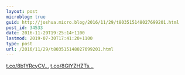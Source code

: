 ```yaml
---
layout: post
microblog: true
guid: http://joshua.micro.blog/2016/11/29/t803515148027699201.html
post_id: 34533
date: 2016-11-29T19:25:14+1100
lastmod: 2019-07-30T17:41:20+1100
type: post
url: /2016/11/29/t803515148027699201.html
---
```

[t.co/8b1YRcyCV...](https://t.co/8b1YRcyCVX) [t.co/8GIYZHZTs...](https://t.co/8GIYZHZTsh)
